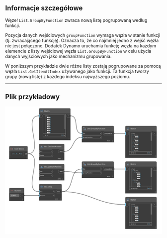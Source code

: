 ## Informacje szczegółowe
Węzeł `List.GroupByFunction` zwraca nową listę pogrupowaną według funkcji.

Pozycja danych wejściowych `groupFunction` wymaga węzła w stanie funkcji (tj. zwracającego funkcję). Oznacza to, że co najmniej jedno z wejść węzła nie jest połączone. Dodatek Dynamo uruchamia funkcję węzła na każdym elemencie z listy wejściowej węzła `List.GroupByFunction` w celu użycia danych wyjściowych jako mechanizmu grupowania.

W poniższym przykładzie dwie różne listy zostają pogrupowane za pomocą węzła `List.GetItemAtIndex` używanego jako funkcji. Ta funkcja tworzy grupy (nową listę) z każdego indeksu najwyższego poziomu.
___
## Plik przykładowy

![List.GroupByFunction](./List.GroupByFunction_img.jpg)
